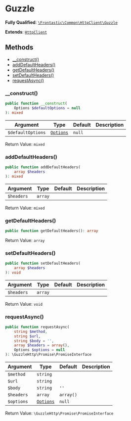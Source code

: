 #  Guzzle

**Fully Qualified**: [`\Frontastic\Common\HttpClient\Guzzle`](../../../src/php/HttpClient/Guzzle.php)

**Extends**: [`HttpClient`](../HttpClient.md)

## Methods

* [__construct()](#__construct)
* [addDefaultHeaders()](#adddefaultheaders)
* [getDefaultHeaders()](#getdefaultheaders)
* [setDefaultHeaders()](#setdefaultheaders)
* [requestAsync()](#requestasync)

### __construct()

```php
public function __construct(
    Options $defaultOptions = null
): mixed
```

Argument|Type|Default|Description
--------|----|-------|-----------
`$defaultOptions`|[`Options`](Options.md)|`null`|

Return Value: `mixed`

### addDefaultHeaders()

```php
public function addDefaultHeaders(
    array $headers
): mixed
```

Argument|Type|Default|Description
--------|----|-------|-----------
`$headers`|`array`||

Return Value: `mixed`

### getDefaultHeaders()

```php
public function getDefaultHeaders(): array
```

Return Value: `array`

### setDefaultHeaders()

```php
public function setDefaultHeaders(
    array $headers
): void
```

Argument|Type|Default|Description
--------|----|-------|-----------
`$headers`|`array`||

Return Value: `void`

### requestAsync()

```php
public function requestAsync(
    string $method,
    string $url,
    string $body = '',
    array $headers = array(),
    Options $options = null
): \GuzzleHttp\Promise\PromiseInterface
```

Argument|Type|Default|Description
--------|----|-------|-----------
`$method`|`string`||
`$url`|`string`||
`$body`|`string`|`''`|
`$headers`|`array`|`array()`|
`$options`|[`Options`](Options.md)|`null`|

Return Value: `\GuzzleHttp\Promise\PromiseInterface`

